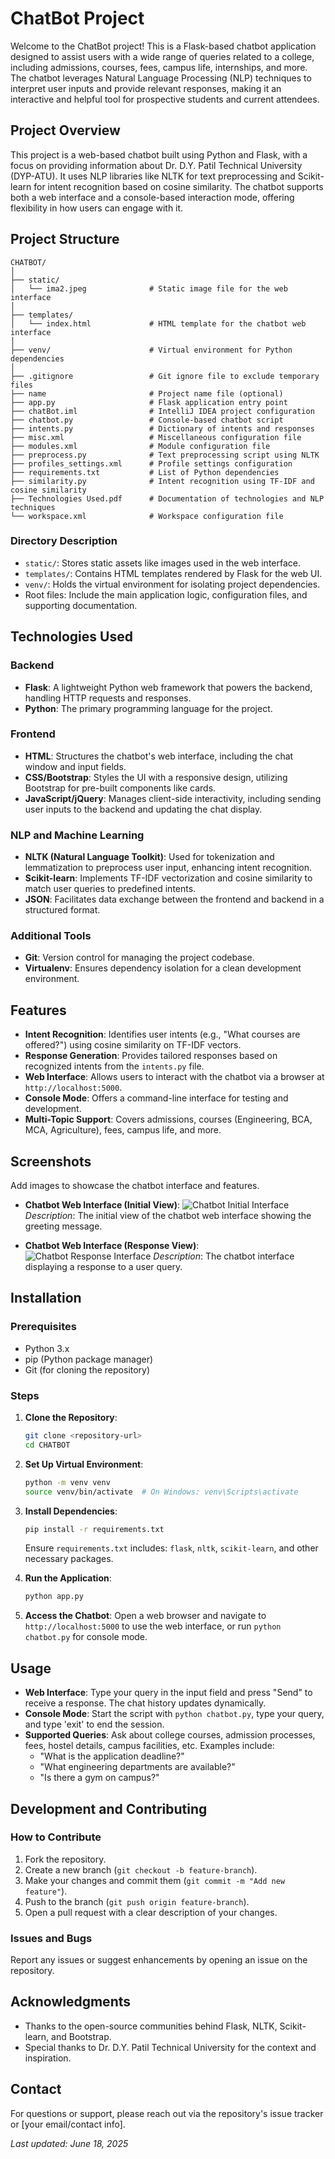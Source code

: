 # ChatBot Project

Welcome to the ChatBot project! This is a Flask-based chatbot application designed to assist users with a wide range of queries related to a college, including admissions, courses, fees, campus life, internships, and more. The chatbot leverages Natural Language Processing (NLP) techniques to interpret user inputs and provide relevant responses, making it an interactive and helpful tool for prospective students and current attendees.

## Project Overview

This project is a web-based chatbot built using Python and Flask, with a focus on providing information about Dr. D.Y. Patil Technical University (DYP-ATU). It uses NLP libraries like NLTK for text preprocessing and Scikit-learn for intent recognition based on cosine similarity. The chatbot supports both a web interface and a console-based interaction mode, offering flexibility in how users can engage with it.

## Project Structure

```
CHATBOT/
│
├── static/
│   └── ima2.jpeg              # Static image file for the web interface
│
├── templates/
│   └── index.html             # HTML template for the chatbot web interface
│
├── venv/                      # Virtual environment for Python dependencies
│
├── .gitignore                 # Git ignore file to exclude temporary files
├── name                       # Project name file (optional)
├── app.py                     # Flask application entry point
├── chatBot.iml                # IntelliJ IDEA project configuration
├── chatbot.py                 # Console-based chatbot script
├── intents.py                 # Dictionary of intents and responses
├── misc.xml                   # Miscellaneous configuration file
├── modules.xml                # Module configuration file
├── preprocess.py              # Text preprocessing script using NLTK
├── profiles_settings.xml      # Profile settings configuration
├── requirements.txt           # List of Python dependencies
├── similarity.py              # Intent recognition using TF-IDF and cosine similarity
├── Technologies Used.pdf      # Documentation of technologies and NLP techniques
└── workspace.xml              # Workspace configuration file
```

### Directory Description
- `static/`: Stores static assets like images used in the web interface.
- `templates/`: Contains HTML templates rendered by Flask for the web UI.
- `venv/`: Holds the virtual environment for isolating project dependencies.
- Root files: Include the main application logic, configuration files, and supporting documentation.

## Technologies Used

### Backend
- **Flask**: A lightweight Python web framework that powers the backend, handling HTTP requests and responses.
- **Python**: The primary programming language for the project.

### Frontend
- **HTML**: Structures the chatbot's web interface, including the chat window and input fields.
- **CSS/Bootstrap**: Styles the UI with a responsive design, utilizing Bootstrap for pre-built components like cards.
- **JavaScript/jQuery**: Manages client-side interactivity, including sending user inputs to the backend and updating the chat display.

### NLP and Machine Learning
- **NLTK (Natural Language Toolkit)**: Used for tokenization and lemmatization to preprocess user input, enhancing intent recognition.
- **Scikit-learn**: Implements TF-IDF vectorization and cosine similarity to match user queries to predefined intents.
- **JSON**: Facilitates data exchange between the frontend and backend in a structured format.

### Additional Tools
- **Git**: Version control for managing the project codebase.
- **Virtualenv**: Ensures dependency isolation for a clean development environment.

## Features

- **Intent Recognition**: Identifies user intents (e.g., "What courses are offered?") using cosine similarity on TF-IDF vectors.
- **Response Generation**: Provides tailored responses based on recognized intents from the `intents.py` file.
- **Web Interface**: Allows users to interact with the chatbot via a browser at `http://localhost:5000`.
- **Console Mode**: Offers a command-line interface for testing and development.
- **Multi-Topic Support**: Covers admissions, courses (Engineering, BCA, MCA, Agriculture), fees, campus life, and more.

## Screenshots

Add images to showcase the chatbot interface and features.

- **Chatbot Web Interface (Initial View)**:
  ![Chatbot Initial Interface](https://raw.githubusercontent.com/hriturajnarvekar27/Chatbot/main/Screenshot%202025-06-18%20145329.png)
  *Description*: The initial view of the chatbot web interface showing the greeting message.

- **Chatbot Web Interface (Response View)**:
  ![Chatbot Response Interface](https://raw.githubusercontent.com/hriturajnarvekar27/Chatbot/main/Screenshot%202025-06-18%20145353.png)
  *Description*: The chatbot interface displaying a response to a user query.

## Installation

### Prerequisites
- Python 3.x
- pip (Python package manager)
- Git (for cloning the repository)

### Steps
1. **Clone the Repository**:
   ```bash
   git clone <repository-url>
   cd CHATBOT
   ```

2. **Set Up Virtual Environment**:
   ```bash
   python -m venv venv
   source venv/bin/activate  # On Windows: venv\Scripts\activate
   ```

3. **Install Dependencies**:
   ```bash
   pip install -r requirements.txt
   ```
   Ensure `requirements.txt` includes: `flask`, `nltk`, `scikit-learn`, and other necessary packages.

4. **Run the Application**:
   ```bash
   python app.py
   ```

5. **Access the Chatbot**:
   Open a web browser and navigate to `http://localhost:5000` to use the web interface, or run `python chatbot.py` for console mode.

## Usage

- **Web Interface**: Type your query in the input field and press "Send" to receive a response. The chat history updates dynamically.
- **Console Mode**: Start the script with `python chatbot.py`, type your query, and type 'exit' to end the session.
- **Supported Queries**: Ask about college courses, admission processes, fees, hostel details, campus facilities, etc. Examples include:
  - "What is the application deadline?"
  - "What engineering departments are available?"
  - "Is there a gym on campus?"

## Development and Contributing

### How to Contribute
1. Fork the repository.
2. Create a new branch (`git checkout -b feature-branch`).
3. Make your changes and commit them (`git commit -m "Add new feature"`).
4. Push to the branch (`git push origin feature-branch`).
5. Open a pull request with a clear description of your changes.

### Issues and Bugs
Report any issues or suggest enhancements by opening an issue on the repository.

## Acknowledgments

- Thanks to the open-source communities behind Flask, NLTK, Scikit-learn, and Bootstrap.
- Special thanks to Dr. D.Y. Patil Technical University for the context and inspiration.

## Contact

For questions or support, please reach out via the repository's issue tracker or [your email/contact info].

*Last updated: June 18, 2025*
